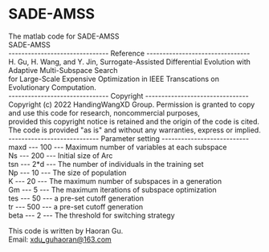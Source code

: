 # SADE-AMSS  
The matlab code for SADE-AMSS  
SADE-AMSS  
------------------------------- Reference --------------------------------  
H. Gu, H. Wang, and Y. Jin, Surrogate-Assisted Differential Evolution with Adaptive Multi-Subspace Search  
for Large-Scale Expensive Optimization in IEEE Transcations on Evolutionary Computation.  
------------------------------- Copyright --------------------------------  
Copyright (c) 2022 HandingWangXD Group. Permission is granted to copy and use this code for research, noncommercial purposes,  
provided this copyright notice is retained and the origin of the code is cited.  
The code is provided "as is" and without any warranties, express or implied.  
---------------------------- Parameter setting ---------------------------  
maxd ---  100  --- Maximum number of variables at each subspace  
Ns   ---  200  --- Initial size of Arc  
tsn  ---  2*d  --- The number of individuals in the training set  
Np   ---   10  --- The size of population  
K    ---   20  --- The maximum number of subspaces in a generation  
Gm   ---    5  --- The maximum iterations of subspace optimization  
tes  ---   50  --- a pre-set cutoff generation  
tr   ---  500  --- a pre-set cutoff generation  
beta ---    2  --- The threshold for switching strategy  
   
This code is written by Haoran Gu.  
Email: xdu_guhaoran@163.com  
